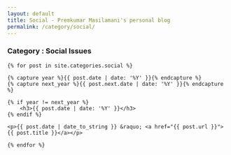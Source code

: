 ```yaml
---
layout: default
title: Social - Premkumar Masilamani's personal blog
permalink: /category/social/
---
```


<div class="post">
    <h3>Category : Social Issues</h3>

    {% for post in site.categories.social %}

	{% capture year %}{{ post.date | date: '%Y' }}{% endcapture %}
	{% capture next_year %}{{ post.next.date | date: '%Y' }}{% endcapture %}

	{% if year != next_year %}
		<h3>{{ post.date | date: '%Y' }}</h3>
	{% endif %}

	<p>{{ post.date | date_to_string }} &raquo; <a href="{{ post.url }}">{{ post.title }}</a></p>

    {% endfor %}
</div>
<br/>
